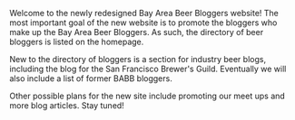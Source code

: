 Welcome to the newly redesigned Bay Area Beer Bloggers website! The most important goal of the new website is to promote the bloggers who make up the Bay Area Beer Bloggers. As such, the directory of beer bloggers is listed on the homepage.

New to the directory of bloggers is a section for industry beer blogs, including the blog for the San Francisco Brewer's Guild. Eventually we will also include a list of former BABB bloggers.

Other possible plans for the new site include promoting our meet ups and more blog articles. Stay tuned!
